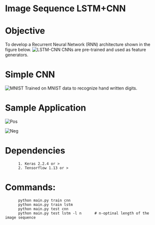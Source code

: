 # Image Sequence LSTM+CNN
# Objective
To develop a  Recurrent Neural Network (RNN) architecture shown in the figure below. 
![LSTM-CNN](https://user-images.githubusercontent.com/3444740/55726172-cb74c880-5a2c-11e9-8e42-9ab605816b32.jpg)
CNNs are pre-trained and used as feature generators.

# Simple CNN
![MNIST](https://user-images.githubusercontent.com/3444740/55726114-b39d4480-5a2c-11e9-94f8-d1b1f24580c9.jpg)
Trained on MNIST data to recognize hand written digits.

# Sample Application
![Pos](https://user-images.githubusercontent.com/3444740/55726122-b5670800-5a2c-11e9-9805-06da1e6eb7f9.jpg)

![Neg](https://user-images.githubusercontent.com/3444740/55726134-b7c96200-5a2c-11e9-8fe6-80312a07a48d.jpg)




# Dependencies
          1. Keras 2.2.4 or >
          2. Tensorflow 1.13 or >

# Commands:
          python main.py train cnn 
          python main.py train lstm 
          python main.py test cnn 
          python main.py test lstm -l n      # n-optinal length of the image sequence
          
